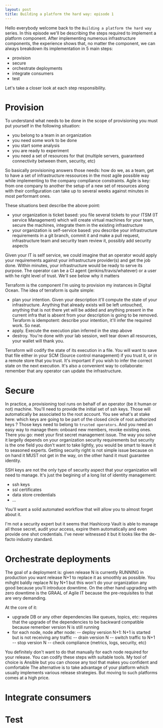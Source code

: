 ```yaml
---
layout: post
title: Building a platform the hard way: episode 1
---
```


Hello everybody welcome back to the `Building a platform the hard way` series. In this episode we'll be describing the steps required to implement a platform component.
After implementing numerous infrastructure components, the experience shows that, no matter the component, we can always breakdown its implementation in 5 main steps:

- provision
- secure
- orchestrate deployments
- integrate consumers
- test

Let's take a closer look at each step responsibility.

Provision
====

To understand what needs to be done in the scope of provisioning you must put yourself in the following situation:
- you belong to a team in an organization
- you need some work to be done
- you start some analysis
- you are ready to experiment
- you need a set of resources for that (multiple servers, guaranteed connectivity between them, security, etc)

So basically provisioning answers those needs: how do we, as a team, get to have a set of infrastructure ressources in the most agile possible way while implementing to the company compliance constraints.
Agile is key: from one company to another the setup of a new set of resources along with their configuration can take up to several weeks against minutes in most performant ones.

These situations best describe the above point:
- your organization is ticket based: you file several tickets to your ITSM (IT service Management) which will create virtual machines for your team, secure the machines, integrate them in the existing infrastructure
- your organization is self-service based: you describe your infrastructure requirements in a git branch, commit it and make a pull request, infrastructure team and security team review it, possibly add security aspects

Given your IT is self service, we could imagine that an operator would apply your requirements against your infrastructure provider(s) and get the job done.
Within minutes, your infrastructure would be ready to serve its purpose.
The operator can be a CI agent (jenkins/travis/whatever) or a user with he right level of trust. We'll see below why it matters

Terraform is the component I'm using to provision my instances in Digital Ocean.
The idea of terraform is quite simple:
- plan your intention. Given your description it'll compute the state of your infrastructure. Anything that already exists will be left untouched, anything that is not there yet will be added and anything present in the current infra that is absent from your description is going to be removed. Teraform is idempotent: describe your intention, it'll infer the required work. So neat.
- apply. Execute the execution plan inferred in the step above
- destroy. You're done with your lab session, well tear down all resources, your wallet will thank you.

Terraform will codify the state of its execution in a file. You will want to save that file either in your SCM (Source control management) if you trust it, or in a remote store that you trust.
It's important if you wish to infer the correct state on the next execution. It's also a convenient way to collaborate: remember that any operator can update the infrastructure.

Secure
====

In practice, a provisioning tool runs on behalf of an operator (be it human or not) machine. 
You'll need to provide the initial set of ssh keys. Those will automatically be associated to the root account. You see what's at stake here: which keys are going to be part of the closed circle of root authorized keys ?
Those keys need to belong to `trusted operators`. And you need an easy way to manage them: onboard new members, revoke existing ones.
There you go: meet your first secret management issue.
The way you solve it largelly depends on your organization security requirements but security is the one field you don't want to take lightly, you would be smart to leave it to seasoned experts.
Getting security right is not simple issue because on on hand it MUST not get in the way, on the other hand it must guarantee identity.

SSH keys are not the only type of security aspect that your organization will need to manage.  It's just the begining of a long list of identity management:
- ssh keys
- ssl certificates
- data store credentials
- ...

You'll want a solid automated workflow that will allow you to almost forget about it.

I'm not a security expert but it seems that Hashicorp Vault is able to manage all those secret, audit your access, expire them automatically and even provide one shot credentials.
I've never witnessed it but it looks like the de-facto industry standard.

Orchestrate deployments
===


The goal of a deployment is: given release N is currently RUNNING in production you want release N+1 to replace it as smoothly as possible.
You mihght baldly replace N by N+1 but this won't do your organization any good because you'll introduce downtime.
On the other hand upgrading with zero downtime is the GRAAL of Agile IT because the pre-requisites to that are very demanding.

At the core of it:
- upgrade DB or any other dependencies like queues, topics, etc: requires that the upgrade of the dependencies to be backward compatible because remenber version N is still running 
- for each node, node after node:
-- deploy version N+1: N+1 is started but is not receiving any traffic
-- drain version N
-- switch traffic to N+1
-- stop version N
-- check compliance (metrics, logs, security, etc) 

You definitely don't want to do that manually for each node required for your release.
You can codify these steps with suitable tools. My tool of choice is Ansible but you can choose any tool that makes you confident and comfortable
The alternative is to take advantage of your platform which usually implements various release strategies. But moving to such platforms comes at a high price.

Integrate consumers
===


Test
===

